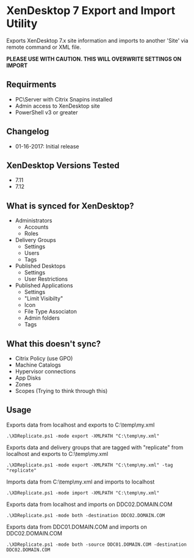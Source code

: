 # XenDesktop 7 Export and Import Utility
Exports XenDesktop 7.x site information and imports to another 'Site' via remote command or XML file.

**PLEASE USE WITH CAUTION.  THIS WILL OVERWRITE SETTINGS ON IMPORT**

## Requirments
* PC\Server with Citrix Snapins installed
* Admin access to XenDesktop site
* PowerShell v3 or greater

## Changelog
* 01-16-2017: Initial release

## XenDesktop Versions Tested
* 7.11
* 7.12

## What is synced for XenDesktop?
* Administrators
  * Accounts
  * Roles
* Delivery Groups
  * Settings
  * Users
  * Tags
* Published Desktops
  * Settings
  * User Restrictions
* Published Applications
  * Settings
  * "Limit Visibilty"
  * Icon
  * File Type Associaton
  * Admin folders
  * Tags
  
## What this doesn't sync?
* Citrix Policy (use GPO)
* Machine Catalogs
* Hypervisor connections
* App Disks
* Zones
* Scopes (Trying to think through this)

## Usage

Exports data from localhost and exports to C:\temp\my.xml

```.\XDReplicate.ps1 -mode export -XMLPATH "C:\temp\my.xml"```

Exports data and delivery groups that are tagged with "replicate" from localhost and exports to C:\temp\my.xml

```.\XDReplicate.ps1 -mode export -XMLPATH "C:\temp\my.xml" -tag "replicate"```
   
Imports data from C:\temp\my.xml and imports to localhost

```.\XDReplicate.ps1 -mode import -XMLPATH "C:\temp\my.xml"```

Exports data from localhost and imports on DDC02.DOMAIN.COM

```.\XDReplicate.ps1 -mode both -destination DDC02.DOMAIN.COM```

Exports data from DDC01.DOMAIN.COM and imports on DDC02.DOMAIN.COM

```.\XDReplicate.ps1 -mode both -source DDC01.DOMAIN.COM -destination DDC02.DOMAIN.COM```
   
